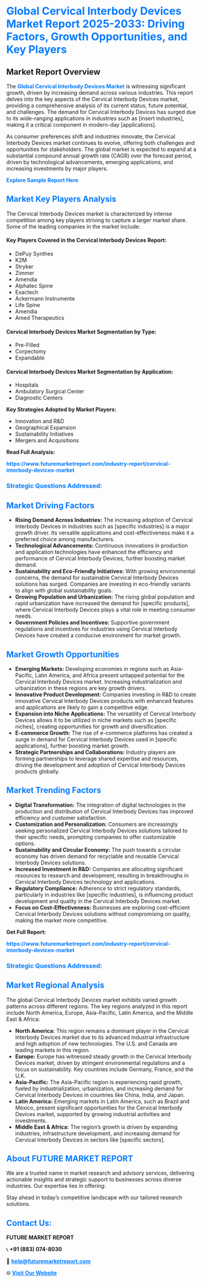 <h1 style="color: #007BFF;">Global Cervical Interbody Devices Market Report 2025-2033: Driving Factors, Growth Opportunities, and Key Players</h1>

<section id="overview">
<h2>Market Report Overview</h2>
<p>The <a href="https://www.futuremarketreport.com/industry-report/cervical-interbody-devices-market" style="color: #007BFF; text-decoration: none;"><strong>Global Cervical Interbody Devices Market</strong></a> is witnessing significant growth, driven by increasing demand across various industries. This report delves into the key aspects of the Cervical Interbody Devices market, providing a comprehensive analysis of its current status, future potential, and challenges. The demand for Cervical Interbody Devices has surged due to its wide-ranging applications in industries such as [insert industries], making it a critical component in modern-day [applications].</p>
<p>As consumer preferences shift and industries innovate, the Cervical Interbody Devices market continues to evolve, offering both challenges and opportunities for stakeholders. The global market is expected to expand at a substantial compound annual growth rate (CAGR) over the forecast period, driven by technological advancements, emerging applications, and increasing investments by major players.</p>
</section>

<section id="overview">
<p><a href="https://www.futuremarketreport.com/request-sample/reportId=57384" style="color: #007BFF; text-decoration: none;"><strong>Explore Sample Report Here</strong></a></p>
</section>

<section id="key-players">
<h2 style="color: #007BFF;">Market Key Players Analysis</h2>
<p>The Cervical Interbody Devices market is characterized by intense competition among key players striving to capture a larger market share. Some of the leading companies in the market include:</p>
<h4>Key Players Covered in the Cervical Interbody Devices Report:</h4>
<ul><li>DePuy Synthes</li><li>K2M</li><li>Stryker</li><li>Zimmer</li><li>Amendia</li><li>Alphatec Spine</li><li>Exactech</li><li>Ackermann Instrumente</li><li>Life Spine</li><li>Amendia</li><li>Amed Therapeutics</li></ul>
<h4>Cervical Interbody Devices Market Segmentation by Type:</h4>
<ul><li>Pre-Filled</li><li>Corpectomy</li><li>Expandable</li></ul>

<h4>Cervical Interbody Devices Market Segmentation by Application:</h4>
<ul><li>Hospitals</li><li>Ambulatory Surgical Center</li><li>Diagnostic Centers</li></ul>
<p><strong>Key Strategies Adopted by Market Players:</strong></p>
<ul>
<li>Innovation and R&D</li>
<li>Geographical Expansion</li>
<li>Sustainability Initiatives</li>
<li>Mergers and Acquisitions</li>
</ul>
</section>

<section>
<p><strong>Read Full Analysis: </strong></p><a href="https://www.futuremarketreport.com/industry-report/cervical-interbody-devices-market" style="color: #007BFF; text-decoration: none;"><strong>https://www.futuremarketreport.com/industry-report/cervical-interbody-devices-market</strong></a>
<h3 style="color: #007BFF;">Strategic Questions Addressed:</h3>
</section>

<section id="driving-factors">
<h2 style="color: #007BFF;">Market Driving Factors</h2>
<ul>
<li><strong>Rising Demand Across Industries:</strong> The increasing adoption of Cervical Interbody Devices in industries such as [specific industries] is a major growth driver. Its versatile applications and cost-effectiveness make it a preferred choice among manufacturers.</li>
<li><strong>Technological Advancements:</strong> Continuous innovations in production and application technologies have enhanced the efficiency and performance of Cervical Interbody Devices, further boosting market demand.</li>
<li><strong>Sustainability and Eco-Friendly Initiatives:</strong> With growing environmental concerns, the demand for sustainable Cervical Interbody Devices solutions has surged. Companies are investing in eco-friendly variants to align with global sustainability goals.</li>
<li><strong>Growing Population and Urbanization:</strong> The rising global population and rapid urbanization have increased the demand for [specific products], where Cervical Interbody Devices plays a vital role in meeting consumer needs.</li>
<li><strong>Government Policies and Incentives:</strong> Supportive government regulations and incentives for industries using Cervical Interbody Devices have created a conducive environment for market growth.</li>
</ul>
</section>

<section id="growth-opportunities">
<h2 style="color: #007BFF;">Market Growth Opportunities</h2>
<ul>
<li><strong>Emerging Markets:</strong> Developing economies in regions such as Asia-Pacific, Latin America, and Africa present untapped potential for the Cervical Interbody Devices market. Increasing industrialization and urbanization in these regions are key growth drivers.</li>
<li><strong>Innovative Product Development:</strong> Companies investing in R&D to create innovative Cervical Interbody Devices products with enhanced features and applications are likely to gain a competitive edge.</li>
<li><strong>Expansion into Niche Applications:</strong> The versatility of Cervical Interbody Devices allows it to be utilized in niche markets such as [specific niches], creating opportunities for growth and diversification.</li>
<li><strong>E-commerce Growth:</strong> The rise of e-commerce platforms has created a surge in demand for Cervical Interbody Devices used in [specific applications], further boosting market growth.</li>
<li><strong>Strategic Partnerships and Collaborations:</strong> Industry players are forming partnerships to leverage shared expertise and resources, driving the development and adoption of Cervical Interbody Devices products globally.</li>
</ul>
</section>

<section id="trending-factors">
<h2 style="color: #007BFF;">Market Trending Factors</h2>
<ul>
<li><strong>Digital Transformation:</strong> The integration of digital technologies in the production and distribution of Cervical Interbody Devices has improved efficiency and customer satisfaction.</li>
<li><strong>Customization and Personalization:</strong> Consumers are increasingly seeking personalized Cervical Interbody Devices solutions tailored to their specific needs, prompting companies to offer customizable options.</li>
<li><strong>Sustainability and Circular Economy:</strong> The push towards a circular economy has driven demand for recyclable and reusable Cervical Interbody Devices solutions.</li>
<li><strong>Increased Investment in R&D:</strong> Companies are allocating significant resources to research and development, resulting in breakthroughs in Cervical Interbody Devices technology and applications.</li>
<li><strong>Regulatory Compliance:</strong> Adherence to strict regulatory standards, particularly in industries like [specific industries], is influencing product development and quality in the Cervical Interbody Devices market.</li>
<li><strong>Focus on Cost-Effectiveness:</strong> Businesses are exploring cost-efficient Cervical Interbody Devices solutions without compromising on quality, making the market more competitive.</li>
</ul>
</section>

<section>
<p><strong>Get Full Report: </strong></p><a href="https://www.futuremarketreport.com/industry-report/cervical-interbody-devices-market" style="color: #007BFF; text-decoration: none;"><strong>https://www.futuremarketreport.com/industry-report/cervical-interbody-devices-market</strong></a>
<h3 style="color: #007BFF;">Strategic Questions Addressed:</h3>
</section>


<section id="regional-analysis">
<h2 style="color: #007BFF;">Market Regional Analysis</h2>
<p>The global Cervical Interbody Devices market exhibits varied growth patterns across different regions. The key regions analyzed in this report include North America, Europe, Asia-Pacific, Latin America, and the Middle East & Africa:</p>
<ul>
<li><strong>North America:</strong> This region remains a dominant player in the Cervical Interbody Devices market due to its advanced industrial infrastructure and high adoption of new technologies. The U.S. and Canada are leading markets in this region.</li>
<li><strong>Europe:</strong> Europe has witnessed steady growth in the Cervical Interbody Devices market, driven by stringent environmental regulations and a focus on sustainability. Key countries include Germany, France, and the U.K.</li>
<li><strong>Asia-Pacific:</strong> The Asia-Pacific region is experiencing rapid growth, fueled by industrialization, urbanization, and increasing demand for Cervical Interbody Devices in countries like China, India, and Japan.</li>
<li><strong>Latin America:</strong> Emerging markets in Latin America, such as Brazil and Mexico, present significant opportunities for the Cervical Interbody Devices market, supported by growing industrial activities and investments.</li>
<li><strong>Middle East & Africa:</strong> The region’s growth is driven by expanding industries, infrastructure development, and increasing demand for Cervical Interbody Devices in sectors like [specific sectors].</li>
</ul>
</section>

<footer>
<h2 style="color: #007BFF;">About FUTURE MARKET REPORT</h2>
<p>We are a trusted name in market research and advisory services, delivering actionable insights and strategic support to businesses across diverse industries. Our expertise lies in offering:</p>

<p>Stay ahead in today’s competitive landscape with our tailored research solutions.</p>

<h2 style="color: #007BFF;">Contact Us:</h2>
<p><strong>FUTURE MARKET REPORT</strong></p>
<p>📞 <strong>+91 (883) 074-8030</strong></p>
<p>📧 <strong><a href="mailto:help@futuremarketreport.com" style="color: #007BFF;">help@futuremarketreport.com</a></strong></p>
<p>🌐 <strong><a href="https://www.futuremarketreport.com/" style="color: #007BFF;">Visit Our Website</a></strong></p>
</footer>